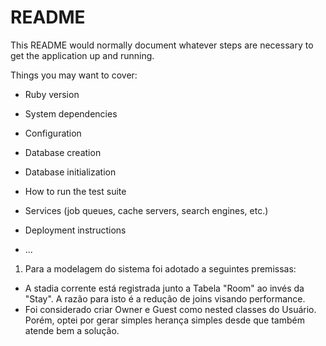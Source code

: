 # README

This README would normally document whatever steps are necessary to get the
application up and running.

Things you may want to cover:

* Ruby version

* System dependencies

* Configuration

* Database creation

* Database initialization

* How to run the test suite

* Services (job queues, cache servers, search engines, etc.)

* Deployment instructions

* ...


1. Para a modelagem do sistema foi adotado a seguintes premissas:
  - A stadia corrente está registrada junto a Tabela "Room" ao invés da "Stay". A razão para isto é a redução de joins visando performance. 
  - Foi considerado criar Owner e Guest como nested classes do Usuário. Porém, optei por gerar simples herança simples desde que também atende bem a solução.


  

  
